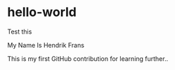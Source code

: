# hello-world
Test this


My Name Is Hendrik Frans


This is my first GitHub contribution for learning further..
